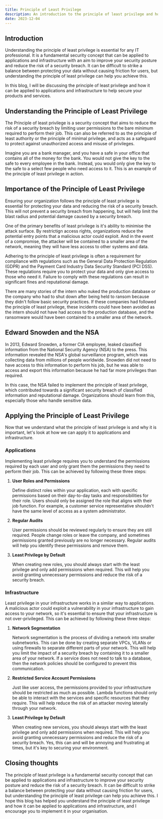 ```yaml
---
title: Principle of Least Privilege
description: An introduction to the principle of least privilege and how it can be applied to applications and infrastructure.
date: 2023-12-04
---
```



## Introduction

Understanding the principle of least privilege is essential for any IT professional. It is a fundamental security concept that can be applied to applications and infrastructure with an aim to improve your security posture and reduce the risk of a security breach. It can be difficult to strike a balance between protecting your data without causing friction for users, but understanding the principle of least privilege can help you achieve this.

In this blog, I will be discussing the principle of least privilege and how it can be applied to applications and infrastructure to help secure your products and services.


## Understanding the Principle of Least Privilege

The Principle of least privilege is a security concept that aims to reduce the risk of a security breach by limiting user permissions to the bare minimum required to perform their job. This can also be referred to as the principle of least authority or the principle of minimal privilege, and acts as a safeguard to protect against unauthorized access and misuse of privileges.

Imagine you are a bank manager, and you have a safe in your office that contains all of the money for the bank. You would not give the key to the safe to every employee in the bank. Instead, you would only give the key to the safe to a select few people who need access to it. This is an example of the principle of least privilege in action.


## Importance of the Principle of Least Privilege

Ensuring your organization follows the principle of least privilege is essential for protecting your data and reducing the risk of a security breach. This will not prevent a security breach from happening, but will help limit the blast radius and potential damage caused by a security breach.

One of the primary benefits of least privilege is it's ability to minimise the attack surface. By restrictign access rights, organizations reduce the potential entry points that a malicious actor could exploit. And in the event of a compromise, the attacker will be contained to a smaller area of the network, meaning they will have less access to other systems and data.

Adhering to the principle of least privilege is often a requirement for compliance with regulations such as the General Data Protection Regulation (GDPR) and the Payment Card Industry Data Security Standard (PCI DSS). These regulations require you to protect your data and only give access to those who need it. Failure to comply with these regulations can result in significant fines and reputational damage.

There are many stories of the intern who nuked the production database or the company who had to shut down after being held to ransom because they didn't follow basic security practices. If these companies had followed the principle of least privilege, these incidents could have been avoided as the intern should not have had access to the production database, and the ransomware would have been contained to a smaller area of the network.


## Edward Snowden and the NSA

In 2013, Edward Snowden, a former CIA employee, leaked classified information from the National Security Agency (NSA) to the press. This information revealed the NSA's global surveillance program, which was collecting data from millions of people worldwide. Snowden did not need to have access to this information to perform his job, but he was able to access and export this information because he had far more privileges than required.

In this case, the NSA failed to implement the principle of least privilege, which contributed towards a significant security breach of classified information and reputational damage. Organizations should learn from this, especially those who handle sensitive data.


## Applying the Principle of Least Privilege

Now that we understand what the principle of least privilege is and why it is important, let's look at how we can apply it to applications and infrastructure.


### Applications

Implementing least privilege requires you to understand the permissions required by each user and only grant them the permissions they need to perform their job. This can be achieved by following these three steps:

1. **User Roles and Permissions**
 
    Define distinct roles within your application, each with specific permissions based on their day-to-day tasks and responsibilities for their role. Users should only be assigned the role that aligns with their job function. For example, a customer service representative shouldn't have the same level of access as a system administrator.

2. **Regular Audits**
  
    User permissions should be reviewed regularly to ensure they are still required. People change roles or leave the company, and sometimes permissions granted previously are no longer necessary. Regular audits will help you identify these permissions and remove them.

3. **Least Privilege by Default**
  
    When creating new roles, you should always start with the least privilege and only add permissions when required. This will help you avoid granting unnecessary permissions and reduce the risk of a security breach.


### Infrastructure

Least privilege in your infrastructure works in a similar way to applications. A malicious actor could exploit a vulnerability in your infrastructure to gain access to your network, so it's essential to ensure that your infrastructure is not over-privileged. This can be achieved by following these three steps:

1. **Network Segmentation**

    Network segmentation is the process of dividing a network into smaller subnetworks. This can be done by creating separate VPCs, VLANs or using firewalls to separate different parts of your network. This will help you limit the impact of a security breach by containing it to a smaller area of your network. If a service does not need to talk to a database, then the network policies should be configured to prevent this communication.

2. **Restricted Service Account Permissions**

    Just like user access, the permissions provided to your infrastructure should be restricted as much as possible. Lambda functions should only be able to interact with the services and specific resources that they require. This will help reduce the risk of an attacker moving laterally through your network.

3. **Least Privilege by Default**

    When creating new services, you should always start with the least privilege and only add permissions when required. This will help you avoid granting unnecessary permissions and reduce the risk of a security breach. Yes, this can and will be annoying and frustrating at times, but it's key to securing your environment.


## Closing thoughts

The principle of least privilege is a fundamental security concept that can be applied to applications and infrastructure to improve your security posture and reduce the risk of a security breach. It can be difficult to strike a balance between protecting your data without causing friction for users, but understanding the principle of least privilege can help you achieve this. I hope this blog has helped you understand the principle of least privilege and how it can be applied to applications and infrastructure, and I encourage you to implement it in your organisation.
